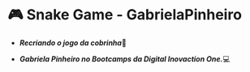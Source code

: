 # :video_game: Snake Game - GabrielaPinheiro
* ***Recriando o jogo da cobrinha***:snake:

* ***Gabriela Pinheiro no Bootcamps da Digital Inovaction One.***:computer: